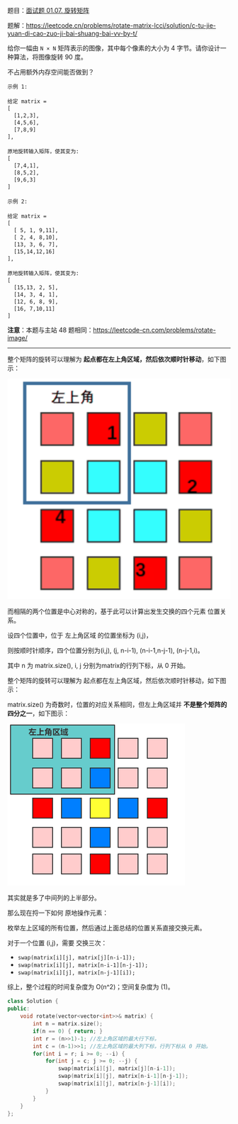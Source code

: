 题目：[面试题 01.07. 旋转矩阵](https://leetcode.cn/problems/rotate-matrix-lcci/)

题解：https://leetcode.cn/problems/rotate-matrix-lcci/solution/c-tu-jie-yuan-di-cao-zuo-ji-bai-shuang-bai-vv-by-t/

给你一幅由 `N × N` 矩阵表示的图像，其中每个像素的大小为 4 字节。请你设计一种算法，将图像旋转 90 度。

不占用额外内存空间能否做到？

```
示例 1:

给定 matrix = 
[
  [1,2,3],
  [4,5,6],
  [7,8,9]
],

原地旋转输入矩阵，使其变为:
[
  [7,4,1],
  [8,5,2],
  [9,6,3]
]

示例 2:

给定 matrix =
[
  [ 5, 1, 9,11],
  [ 2, 4, 8,10],
  [13, 3, 6, 7],
  [15,14,12,16]
], 

原地旋转输入矩阵，使其变为:
[
  [15,13, 2, 5],
  [14, 3, 4, 1],
  [12, 6, 8, 9],
  [16, 7,10,11]
]
```

**注意**：本题与主站 48 题相同：https://leetcode-cn.com/problems/rotate-image/

---

整个矩阵的旋转可以理解为 **起点都在左上角区域，然后依次顺时针移动**，如下图示：

![image-20221103152337101](../doc/image-20221103152337101.png)

而相隔的两个位置是中心对称的，基于此可以计算出发生交换的四个元素 位置关系。

设四个位置中，位于 左上角区域 的位置坐标为 (i,j)，

则按顺时针顺序，四个位置分别为(i,j), (j, n-i-1), (n-i-1,n-j-1), (n-j-1,i)。

其中 n 为 matrix.size(), i, j 分别为matrix的行列下标，从 0 开始。

整个矩阵的旋转可以理解为 起点都在左上角区域，然后依次顺时针移动，如下图示：

matrix.size() 为奇数时，位置的对应关系相同，但左上角区域并 **不是整个矩阵的四分之一**，如下图示：

![image.png](../doc/0107.png)

其实就是多了中间列的上半部分。

那么现在捋一下如何 原地操作元素：

枚举左上区域的所有位置，然后通过上面总结的位置关系直接交换元素。

对于一个位置 (i,j)，需要 交换三次：

- `swap(matrix[i][j], matrix[j][n-i-1]);`
- `swap(matrix[i][j], matrix[n-i-1][n-j-1]);`
- `swap(matrix[i][j], matrix[n-j-1][i]);`

综上，整个过程的时间复杂度为 O(n^2)；空间复杂度为 (1)。

```c++
class Solution {
public:
    void rotate(vector<vector<int>>& matrix) {
        int n = matrix.size();
        if(n == 0) { return; }
        int r = (n>>1)-1; //左上角区域的最大行下标，
        int c = (n-1)>>1; //左上角区域的最大列下标，行列下标从 0 开始。
        for(int i = r; i >= 0; --i) {
            for(int j = c; j >= 0; --j) {
                swap(matrix[i][j], matrix[j][n-i-1]);
                swap(matrix[i][j], matrix[n-i-1][n-j-1]);
                swap(matrix[i][j], matrix[n-j-1][i]);
            }
        }
    }
};
```

